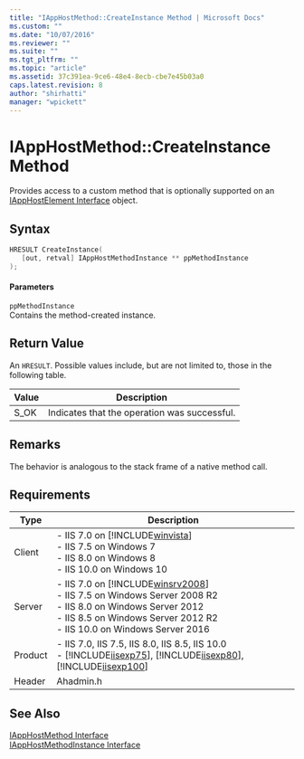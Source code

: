 ```yaml
---
title: "IAppHostMethod::CreateInstance Method | Microsoft Docs"
ms.custom: ""
ms.date: "10/07/2016"
ms.reviewer: ""
ms.suite: ""
ms.tgt_pltfrm: ""
ms.topic: "article"
ms.assetid: 37c391ea-9ce6-48e4-8ecb-cbe7e45b03a0
caps.latest.revision: 8
author: "shirhatti"
manager: "wpickett"
---
```

# IAppHostMethod::CreateInstance Method
Provides access to a custom method that is optionally supported on an [IAppHostElement Interface](../../web-development-reference\webdev-native-api-reference/iapphostelement-interface.md) object.  
  
## Syntax  
  
```cpp  
HRESULT CreateInstance(  
   [out, retval] IAppHostMethodInstance ** ppMethodInstance  
);  
```  
  
#### Parameters  
 `ppMethodInstance`  
 Contains the method-created instance.  
  
## Return Value  
 An `HRESULT`. Possible values include, but are not limited to, those in the following table.  
  
|Value|Description|  
|-----------|-----------------|  
|S_OK|Indicates that the operation was successful.|  
  
## Remarks  
 The behavior is analogous to the stack frame of a native method call.  
  
## Requirements  
  
|Type|Description|  
|----------|-----------------|  
|Client|-   IIS 7.0 on [!INCLUDE[winvista](../../wmi-provider/includes/winvista-md.md)]<br />-   IIS 7.5 on Windows 7<br />-   IIS 8.0 on Windows 8<br />-   IIS 10.0 on Windows 10|  
|Server|-   IIS 7.0 on [!INCLUDE[winsrv2008](../../wmi-provider/includes/winsrv2008-md.md)]<br />-   IIS 7.5 on Windows Server 2008 R2<br />-   IIS 8.0 on Windows Server 2012<br />-   IIS 8.5 on Windows Server 2012 R2<br />-   IIS 10.0 on Windows Server 2016|  
|Product|-   IIS 7.0, IIS 7.5, IIS 8.0, IIS 8.5, IIS 10.0<br />-   [!INCLUDE[iisexp75](../../web-development-reference/native-code-api-reference/includes/iisexp75-md.md)], [!INCLUDE[iisexp80](../../web-development-reference/native-code-api-reference/includes/iisexp80-md.md)], [!INCLUDE[iisexp100](../../web-development-reference/native-code-api-reference/includes/iisexp100-md.md)]|  
|Header|Ahadmin.h|  
  
## See Also  
 [IAppHostMethod Interface](../../web-development-reference\webdev-native-api-reference/iapphostmethod-interface.md)   
 [IAppHostMethodInstance Interface](../../web-development-reference\webdev-native-api-reference/iapphostmethodinstance-interface.md)